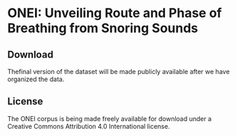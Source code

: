 # ONEI: Unveiling Route and Phase of Breathing from Snoring Sounds




## Download
Thefinal version of the dataset will be made publicly available after we have organized the data.

## License
The ONEI corpus is being made freely available for download under a Creative Commons Attribution 4.0 International license.

